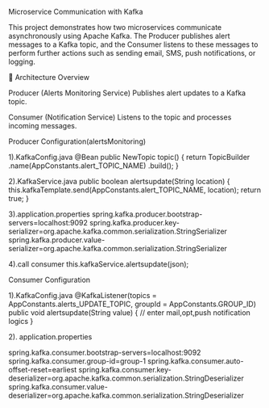 Microservice Communication with Kafka

This project demonstrates how two microservices communicate asynchronously using Apache Kafka.
The Producer publishes alert messages to a Kafka topic, and the Consumer listens to these messages to perform further actions such as sending email, SMS, push notifications, or logging.


📌 Architecture Overview

Producer (Alerts Monitoring Service)
Publishes alert updates to a Kafka topic.

Consumer (Notification Service)
Listens to the topic and processes incoming messages.

Producer Configuration(alertsMonitoring)

1).KafkaConfig.java 
@Bean 
public NewTopic topic() 
{ 
return TopicBuilder .name(AppConstants.alert_TOPIC_NAME) .build(); 
} 

2).KafkaService.java
public boolean alertsupdate(String location) 
{ 
this.kafkaTemplate.send(AppConstants.alert_TOPIC_NAME, location); 
return true; 
}

3).application.properties 
spring.kafka.producer.bootstrap-servers=localhost:9092 
spring.kafka.producer.key-serializer=org.apache.kafka.common.serialization.StringSerializer 
spring.kafka.producer.value-serializer=org.apache.kafka.common.serialization.StringSerializer 

4).call consumer 
this.kafkaService.alertsupdate(json); 


Consumer Configuration 

1).KafkaConfig.java @KafkaListener(topics = AppConstants.alerts_UPDATE_TOPIC, groupId = AppConstants.GROUP_ID) 
public void alertsupdate(String value) 
{ 
// enter mail,opt,push notification logics 
} 

2).
application.properties 

spring.kafka.consumer.bootstrap-servers=localhost:9092 
spring.kafka.consumer.group-id=group-1 
spring.kafka.consumer.auto-offset-reset=earliest 
spring.kafka.consumer.key-deserializer=org.apache.kafka.common.serialization.StringDeserializer 
spring.kafka.consumer.value-deserializer=org.apache.kafka.common.serialization.StringDeserializer 
